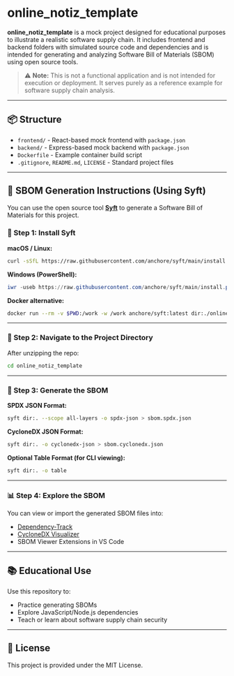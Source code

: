 # online_notiz_template

**online_notiz_template** is a mock project designed for educational purposes to illustrate a realistic software supply chain. It includes frontend and backend folders with simulated source code and dependencies and is intended for generating and analyzing Software Bill of Materials (SBOM) using open source tools.

> ⚠️ **Note:** This is not a functional application and is not intended for execution or deployment. It serves purely as a reference example for software supply chain analysis.

---

## 📦 Structure

- `frontend/` - React-based mock frontend with `package.json`
- `backend/` - Express-based mock backend with `package.json`
- `Dockerfile` - Example container build script
- `.gitignore`, `README.md`, `LICENSE` - Standard project files

---

## 🧰 SBOM Generation Instructions (Using Syft)

You can use the open source tool **[Syft](https://github.com/anchore/syft)** to generate a Software Bill of Materials for this project.

### 🔧 Step 1: Install Syft

**macOS / Linux:**
```bash
curl -sSfL https://raw.githubusercontent.com/anchore/syft/main/install.sh | sh -s -- -b /usr/local/bin
```

**Windows (PowerShell):**
```powershell
iwr -useb https://raw.githubusercontent.com/anchore/syft/main/install.ps1 | iex
```

**Docker alternative:**
```bash
docker run --rm -v $PWD:/work -w /work anchore/syft:latest dir:./online_notiz_template
```

---

### 📁 Step 2: Navigate to the Project Directory

After unzipping the repo:
```bash
cd online_notiz_template
```

---

### 📝 Step 3: Generate the SBOM

**SPDX JSON Format:**
```bash
syft dir:. --scope all-layers -o spdx-json > sbom.spdx.json
```

**CycloneDX JSON Format:**
```bash
syft dir:. -o cyclonedx-json > sbom.cyclonedx.json
```

**Optional Table Format (for CLI viewing):**
```bash
syft dir:. -o table
```

---

### 📊 Step 4: Explore the SBOM

You can view or import the generated SBOM files into:

- [Dependency-Track](https://dependencytrack.org/)
- [CycloneDX Visualizer](https://cyclonedx.org/tool-center/)
- SBOM Viewer Extensions in VS Code

---

## 📚 Educational Use

Use this repository to:
- Practice generating SBOMs
- Explore JavaScript/Node.js dependencies
- Teach or learn about software supply chain security

---

## 🪪 License

This project is provided under the MIT License.
